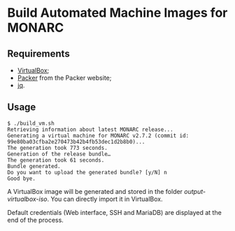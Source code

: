 # Build Automated Machine Images for MONARC

## Requirements

* [VirtualBox](https://www.virtualbox.org);
* [Packer](https://www.packer.io) from the Packer website;
* [jq](https://github.com/stedolan/jq).

## Usage

    $ ./build_vm.sh
    Retrieving information about latest MONARC release...
    Generating a virtual machine for MONARC v2.7.2 (commit id: 99e80ba03cfba2e270473b42b4fb53dec1d2b8b0)...
    The generation took 773 seconds.
    Generation of the release bundle…
    The generation took 61 seconds.
    Bundle generated.
    Do you want to upload the generated bundle? [y/N] n
    Good bye.

A VirtualBox image will be generated and stored in the folder
*output-virtualbox-iso*. You can directly import it in VirtualBox.

Default credentials (Web interface, SSH and MariaDB) are displayed at the end
of the process.

